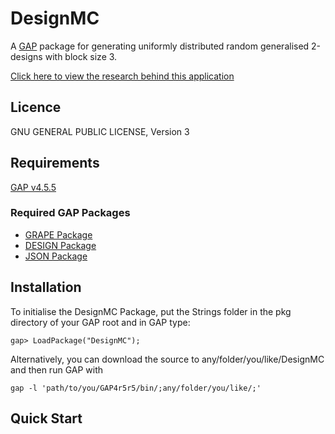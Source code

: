 DesignMC
========

A [GAP](http://www.gap-system.org) package for generating uniformly distributed random generalised 2-designs with block size 3.

[Click here to view the research behind this application](http://onlinelibrary.wiley.com/doi/10.1002/jcd.21301/abstract)

Licence
-------

GNU GENERAL PUBLIC LICENSE, Version 3

Requirements
------------

[GAP v4.5.5](http://www.gap-system.org)

### Required GAP Packages
 
* [GRAPE Package](http://www.maths.qmul.ac.uk/~leonard/grape/)
* [DESIGN Package](http://designtheory.org/software/gap_design/)
* [JSON Package](https://github.com/andydrizen/JSONGAP/)

Installation
------------

To initialise the DesignMC Package, put the Strings folder in the pkg directory of your GAP 
root and in GAP type:

`gap> LoadPackage("DesignMC");`

Alternatively, you can download the source to any/folder/you/like/DesignMC and then run GAP with

`gap -l 'path/to/you/GAP4r5r5/bin/;any/folder/you/like/;'`

Quick Start
-----------

